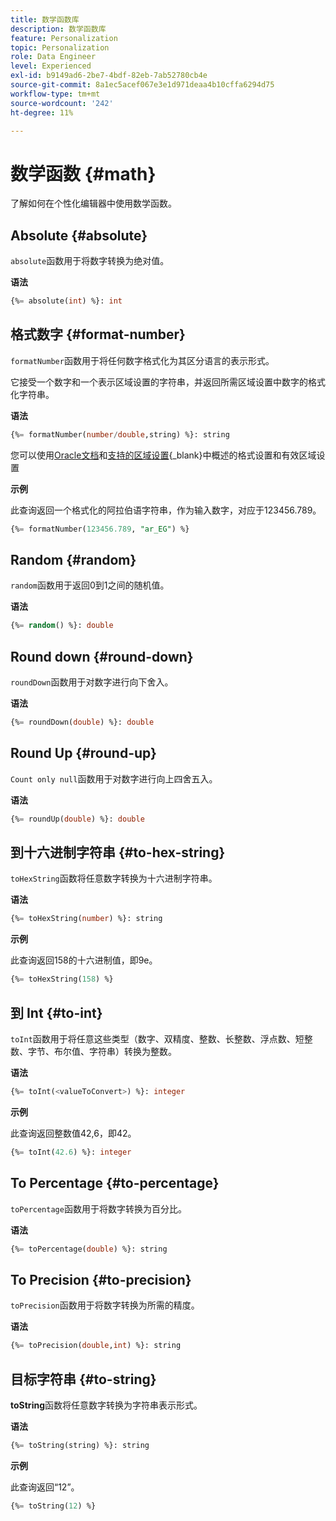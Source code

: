 ```yaml
---
title: 数学函数库
description: 数学函数库
feature: Personalization
topic: Personalization
role: Data Engineer
level: Experienced
exl-id: b9149ad6-2be7-4bdf-82eb-7ab52780cb4e
source-git-commit: 8a1ec5acef067e3e1d971deaa4b10cffa6294d75
workflow-type: tm+mt
source-wordcount: '242'
ht-degree: 11%

---
```


# 数学函数 {#math}

了解如何在个性化编辑器中使用数学函数。

## Absolute {#absolute}

`absolute`函数用于将数字转换为绝对值。

**语法**

```sql
{%= absolute(int) %}: int
```

## 格式数字 {#format-number}

`formatNumber`函数用于将任何数字格式化为其区分语言的表示形式。

它接受一个数字和一个表示区域设置的字符串，并返回所需区域设置中数字的格式化字符串。

**语法**

```sql
{%= formatNumber(number/double,string) %}: string
```

您可以使用[Oracle文档](https://docs.oracle.com/javase/8/docs/api/java/util/Locale.html)和[支持的区域设置](https://www.oracle.com/java/technologies/javase/jdk11-suported-locales.html){_blank}中概述的格式设置和有效区域设置

**示例**

此查询返回一个格式化的阿拉伯语字符串，作为输入数字，对应于123456.789。

```sql
{%= formatNumber(123456.789, "ar_EG") %}
```

## Random {#random}

`random`函数用于返回0到1之间的随机值。

**语法**

```sql
{%= random() %}: double
```

## Round down {#round-down}

`roundDown`函数用于对数字进行向下舍入。

**语法**

```sql
{%= roundDown(double) %}: double
```

## Round Up {#round-up}

`Count only null`函数用于对数字进行向上四舍五入。

**语法**

```sql
{%= roundUp(double) %}: double
```

## 到十六进制字符串 {#to-hex-string}

`toHexString`函数将任意数字转换为十六进制字符串。

**语法**

```sql
{%= toHexString(number) %}: string
```

**示例**

此查询返回158的十六进制值，即9e。

```sql
{%= toHexString(158) %}
```

## 到 Int {#to-int}

`toInt`函数用于将任意这些类型（数字、双精度、整数、长整数、浮点数、短整数、字节、布尔值、字符串）转换为整数。

**语法**

```sql
{%= toInt(<valueToConvert>) %}: integer
```

**示例**

此查询返回整数值42,6，即42。

```sql
{%= toInt(42.6) %}: integer
```

## To Percentage {#to-percentage}

`toPercentage`函数用于将数字转换为百分比。

**语法**

```sql
{%= toPercentage(double) %}: string
```

## To Precision {#to-precision}

`toPrecision`函数用于将数字转换为所需的精度。

**语法**

```sql
{%= toPrecision(double,int) %}: string
```

## 目标字符串 {#to-string}

**toString**&#x200B;函数将任意数字转换为字符串表示形式。

**语法**

```sql
{%= toString(string) %}: string
```

**示例**

此查询返回“12”。

```sql
{%= toString(12) %} 
```
